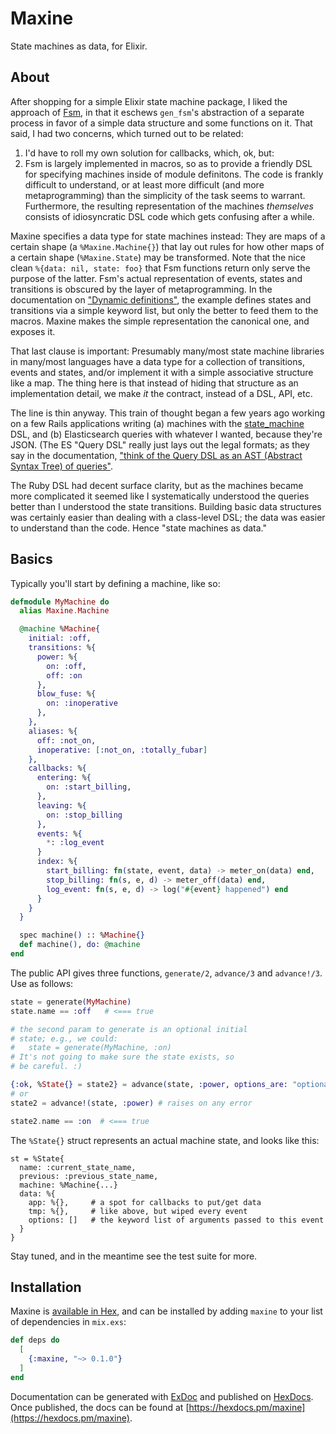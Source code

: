 # Maxine

State machines as data, for Elixir.
## About

After shopping for a simple Elixir state machine package, I liked 
the approach of [Fsm](https://github.com/sasa1977/fsm), in that
it eschews `gen_fsm`'s abstraction of a separate process in favor of a simple
data structure and some functions on it. That said, I had two concerns, 
which turned out to be related:
1. I'd have to roll my own solution for callbacks, which, ok, but:
2. Fsm is largely implemented in macros, so as to provide a friendly DSL
for specifying machines inside of module definitons. The code is frankly
difficult to understand, or at least more difficult (and more metaprogramming)
than the simplicity of the task seems to warrant. Furthermore, the
resulting representation of the machines _themselves_ consists of
idiosyncratic DSL code which gets confusing after a while.

Maxine specifies a data type for state machines instead: They are maps of
a certain shape (a `%Maxine.Machine{}`) that lay out rules for how other
maps of a certain shape (`%Maxine.State`) may be transformed. Note that the
nice clean `%{data: nil, state: foo}` that Fsm functions return only serve the 
purpose of the latter. Fsm's actual representation of events, states and 
transitions is obscured by the layer of metaprogramming. In the documentation
on ["Dynamic definitions"](https://github.com/sasa1977/fsm#dynamic-definitions),
the example defines states and transitions via a simple keyword list, but only
the better to feed them to the macros. Maxine makes the simple representation
the canonical one, and exposes it.

That last clause is important: Presumably many/most state machine
libraries in many/most languages have a data type for a collection
of transitions, events and states, and/or implement it with a simple
associative structure like a map. The thing here is that instead
of hiding that structure as an implementation detail, we make _it_
the contract, instead of a DSL, API, etc.

The line is thin anyway. This train of thought began a few years
ago working on a few Rails applications writing (a) machines with
the [state_machine](https://github.com/state-machines/state_machines)
DSL, and (b) Elasticsearch queries with whatever I wanted, because
they're JSON. (The ES "Query DSL" really just lays out the legal
formats; as they say in the documentation, ["think of the Query DSL
as an AST (Abstract Syntax Tree) of
queries"](https://www.elastic.co/guide/en/elasticsearch/reference/current/query-dsl.html).


The Ruby DSL had decent surface clarity, but as the machines became
more complicated it seemed like I systematically understood the
queries better than I understood the state transitions. Building
basic data structures was certainly easier than dealing with a
class-level DSL; the data was easier to understand than the code.
Hence "state machines as data."

## Basics

Typically you'll start by defining a machine, like so:

```elixir
defmodule MyMachine do
  alias Maxine.Machine

  @machine %Machine{
    initial: :off,
    transitions: %{
      power: %{
        on: :off,
        off: :on
      },
      blow_fuse: %{
        on: :inoperative
      },
    },
    aliases: %{
      off: :not_on,
      inoperative: [:not_on, :totally_fubar]
    },
    callbacks: %{
      entering: %{
        on: :start_billing,
      },
      leaving: %{
        on: :stop_billing
      },
      events: %{
        *: :log_event
      }
      index: %{
        start_billing: fn(state, event, data) -> meter_on(data) end,
        stop_billing: fn(s, e, d) -> meter_off(data) end,
        log_event: fn(s, e, d) -> log("#{event} happened") end
      }
    }
  }

  spec machine() :: %Machine{}
  def machine(), do: @machine
end
```

The public API gives three functions, `generate/2`, `advance/3` and
`advance!/3`. Use as follows:

```elixir
state = generate(MyMachine)
state.name == :off   # <=== true

# the second param to generate is an optional initial
# state; e.g., we could:
#   state = generate(MyMachine, :on)
# It's not going to make sure the state exists, so 
# be careful. :)

{:ok, %State{} = state2} = advance(state, :power, options_are: "optional")
# or
state2 = advance!(state, :power) # raises on any error

state2.name == :on  # <=== true

```

The `%State{}` struct represents an actual machine state,
and looks like this:

```
st = %State{
  name: :current_state_name,
  previous: :previous_state_name,
  machine: %Machine{...}
  data: %{
    app: %{},     # a spot for callbacks to put/get data
    tmp: %{},     # like above, but wiped every event
    options: []   # the keyword list of arguments passed to this event
  }
}
```

Stay tuned, and in the meantime see the test suite for more.




## Installation

Maxine is [available in Hex](https://hex.pm/docs/publish), and can be installed
by adding `maxine` to your list of dependencies in `mix.exs`:

```elixir
def deps do
  [
    {:maxine, "~> 0.1.0"}
  ]
end
```

Documentation can be generated with [ExDoc](https://github.com/elixir-lang/ex_doc)
and published on [HexDocs](https://hexdocs.pm). Once published, the docs can
be found at [https://hexdocs.pm/maxine](https://hexdocs.pm/maxine).

